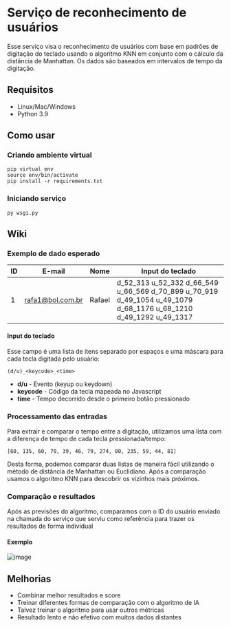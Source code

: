 ﻿# Serviço de reconhecimento de usuários
Esse serviço visa o reconhecimento de usuários com base em padrões de digitação do teclado usando o algoritmo KNN em conjunto com o cálculo da distância de Manhattan. Os dados são baseados em intervalos de tempo da digitação.

## Requisitos
- Linux/Mac/Windows
- Python 3.9

## Como usar

### Criando ambiente virtual
```
pip virtual env
source env/bin/activate
pip install -r requirements.txt
```

### Iniciando serviço
```
py wsgi.py
```

## Wiki

### Exemplo de dado esperado
| ID | E-mail | Nome | Input do teclado |
| -- | ------ | ---- | ---------------- |
| 1 | rafa1@bol.com.br | Rafael | d_52_313 u_52_332 d_66_549 u_66_569 d_70_899 u_70_919 d_49_1054 u_49_1079 d_68_1176 u_68_1210 d_49_1292 u_49_1317 |

#### Input do teclado
Esse campo é uma lista de itens separado por espaços e uma máscara para cada tecla digitada pelo usuário:
```
(d/u)_<keycode>_<time>
```
- **d/u** - Evento (keyup ou keydown)
- **keycode** - Código da tecla mapeada no Javascript
- **time** - Tempo decorrido desde o primeiro botão pressionado

### Processamento das entradas
Para extrair e comparar o tempo entre a digitação, utilizamos uma lista com a diferença de tempo de cada tecla pressionada/tempo:
```
[60, 135, 60, 70, 39, 46, 79, 274, 80, 235, 59, 44, 81]
```
Desta forma, podemos comparar duas listas de maneira fácil utilizando o método de distância de Manhattan ou Euclidiano. Após a comparação usamos o algoritmo KNN para descobrir os vizinhos mais próximos.

### Comparação e resultados
Após as previsões do algoritmo, comparamos com o ID do usuário enviado na chamada do serviço que serviu como referência para trazer os resultados de forma individual

#### Exemplo
![image](https://user-images.githubusercontent.com/42397106/143965562-ce5e1612-e64e-4d1d-9486-55a88cdb2a94.png)

## Melhorias
- Combinar melhor resultados e score
- Treinar diferentes formas de comparação com o algoritmo de IA
- Talvez treinar o algoritmo para usar outros métricas
- Resultado lento e não efetivo com muitos dados distantes

